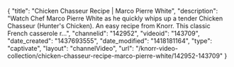 {
    "title": "Chicken Chasseur Recipe | Marco Pierre White",
    "description": "Watch Chef Marco Pierre White as he quickly whips up a tender Chicken Chasseur (Hunter's Chicken). An easy recipe from Knorr. This classic French casserole r...",
    "channelid": "142952",
    "videoid": "143709",
    "date_created": "1437693555",
    "date_modified": "1418181164",
    "type": "captivate",
    "layout": "channelVideo",
    "url": "\/knorr-video-collection\/chicken-chasseur-recipe-marco-pierre-white\/142952-143709"
}